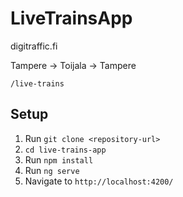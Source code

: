 # LiveTrainsApp

digitraffic.fi

Tampere → Toijala → Tampere

    /live-trains

## Setup

1. Run  `git clone <repository-url>`
2. `cd live-trains-app`
3. Run  `npm install`
4. Run `ng serve` 
5. Navigate to `http://localhost:4200/`

